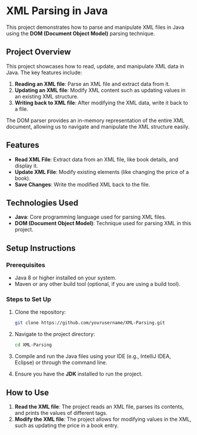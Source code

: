 # XML Parsing in Java

This project demonstrates how to parse and manipulate XML files in Java using the **DOM (Document Object Model)** parsing technique.

## Project Overview

This project showcases how to read, update, and manipulate XML data in Java. The key features include:

1. **Reading an XML file**: Parse an XML file and extract data from it.
2. **Updating an XML file**: Modify XML content such as updating values in an existing XML structure.
3. **Writing back to XML file**: After modifying the XML data, write it back to a file.

The DOM parser provides an in-memory representation of the entire XML document, allowing us to navigate and manipulate the XML structure easily.

## Features

- **Read XML File**: Extract data from an XML file, like book details, and display it.
- **Update XML File**: Modify existing elements (like changing the price of a book).
- **Save Changes**: Write the modified XML back to the file.

## Technologies Used

- **Java**: Core programming language used for parsing XML files.
- **DOM (Document Object Model)**: Technique used for parsing XML in this project.

## Setup Instructions

### Prerequisites

- Java 8 or higher installed on your system.
- Maven or any other build tool (optional, if you are using a build tool).
  
### Steps to Set Up
1. Clone the repository:

    ```bash
    git clone https://github.com/yourusername/XML-Parsing.git
    ```

2. Navigate to the project directory:

    ```bash
    cd XML-Parsing
    ```

3. Compile and run the Java files using your IDE (e.g., IntelliJ IDEA, Eclipse) or through the command line.

4. Ensure you have the **JDK** installed to run the project.

## How to Use

1. **Read the XML file**: The project reads an XML file, parses its contents, and prints the values of different tags.
2. **Modify the XML file**: The project allows for modifying values in the XML, such as updating the price in a book entry.
